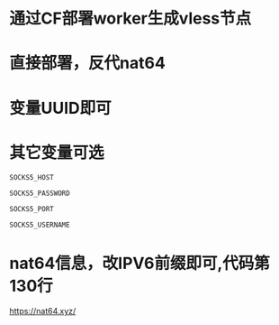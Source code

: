 # 通过CF部署worker生成vless节点
# 直接部署，反代nat64
# 变量UUID即可
# 其它变量可选
 ```
SOCKS5_HOST
```
```
SOCKS5_PASSWORD
```
```
SOCKS5_PORT
```
```
SOCKS5_USERNAME
```
# nat64信息，改IPV6前缀即可,代码第130行
https://nat64.xyz/
